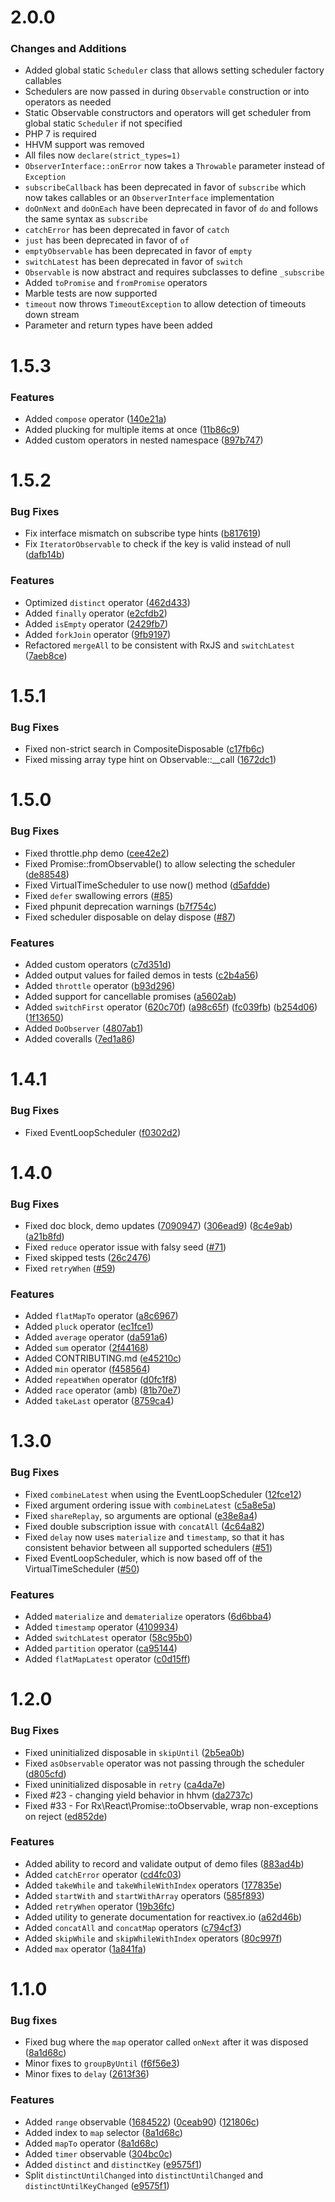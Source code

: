 # 2.0.0

### Changes and Additions
- Added global static `Scheduler` class that allows setting scheduler factory callables
- Schedulers are now passed in during `Observable` construction or into operators as needed
- Static Observable constructors and operators will get scheduler from global static `Scheduler` if not specified
- PHP 7 is required
- HHVM support was removed
- All files now `declare(strict_types=1)`
- `ObserverInterface::onError` now takes a `Throwable` parameter instead of `Exception`
- `subscribeCallback` has been deprecated in favor of `subscribe` which now takes callables or an `ObserverInterface` implementation
- `doOnNext` and `doOnEach` have been deprecated in favor of `do` and follows the same syntax as `subscribe`
- `catchError` has been deprecated in favor of `catch`
- `just` has been deprecated in favor of `of`
- `emptyObservable` has been deprecated in favor of `empty`
- `switchLatest` has been deprecated in favor of `switch`
- `Observable` is now abstract and requires subclasses to define `_subscribe`
- Added `toPromise` and `fromPromise` operators
- Marble tests are now supported
- `timeout` now throws `TimeoutException` to allow detection of timeouts down stream
- Parameter and return types have been added

# 1.5.3

### Features

- Added `compose` operator ([140e21a](https://github.com/ReactiveX/RxPHP/commit/140e21a61c2bcd6e2572d3b6d51d3309934b29d1))
- Added plucking for multiple items at once ([11b86c9](https://github.com/ReactiveX/RxPHP/commit/11b86c9eccc2dfb7d767b7cc4986d4f2d4ff548e))
- Added custom operators in nested namespace ([897b747](https://github.com/ReactiveX/RxPHP/commit/897b74795d42b94fef3242ca9534345fcb45ed7e))

# 1.5.2

### Bug Fixes

- Fix interface mismatch on subscribe type hints ([b817619](https://github.com/ReactiveX/RxPHP/commit/b8176196a9bb836579838966b0b89dcfcbc48dd1))
- Fix `IteratorObservable` to check if the key is valid instead of null ([dafb14b](https://github.com/ReactiveX/RxPHP/commit/dafb14bc8f0bd22550325419f7ab2e98a454659b))

### Features

- Optimized `distinct` operator ([462d433](https://github.com/ReactiveX/RxPHP/commit/462d433a9268d1de60e7fcd1a9af19a2cac5f164))
- Added `finally` operator ([e2cfdb2](https://github.com/ReactiveX/RxPHP/commit/e2cfdb2f8b374b0687d64c9e774a8557dbe77b5c))
- Added `isEmpty` operator ([2429fb7](https://github.com/ReactiveX/RxPHP/commit/2429fb719de6c499db5da6cede086725bf82ece9))
- Added `forkJoin` operator ([9fb9197](https://github.com/ReactiveX/RxPHP/commit/9fb9197d04e47cd68363c0d4de845519ae2e2a66))
- Refactored `mergeAll` to be consistent with RxJS and `switchLatest` ([7aeb8ce](https://github.com/ReactiveX/RxPHP/commit/7aeb8cef74b29bdaa09ea969daf78577299a2aad))

# 1.5.1

### Bug Fixes

- Fixed non-strict search in CompositeDisposable ([c17fb6c](https://github.com/ReactiveX/RxPHP/commit/c17fb6cbba2ab3ac7c351b0e7c7e74f30b24f3b4))
- Fixed missing array type hint on Observable::__call ([1672dc1](https://github.com/ReactiveX/RxPHP/commit/1672dc12a3817888dbac8207a324cf14600f6dee))


# 1.5.0

### Bug Fixes

- Fixed throttle.php demo ([cee42e2](https://github.com/ReactiveX/RxPHP/commit/cee42e2f04dd1df23c4a5ac013cb017d0af79b78))
- Fixed Promise::fromObservable() to allow selecting the scheduler ([de88548](https://github.com/ReactiveX/RxPHP/commit/de8854883d8f47d251961503daf6beea1d492959))
- Fixed VirtualTimeScheduler to use now() method ([d5afdde](https://github.com/ReactiveX/RxPHP/commit/d5afdde8e1913f5e0edee6a9667edfefc49a90ba))
- Fixed `defer` swallowing errors ([#85](https://github.com/ReactiveX/RxPHP/commit/5332561fe773e61da35adfe92c9766f1594442bb))
- Fixed phpunit deprecation warnings ([b7f754c](https://github.com/ReactiveX/RxPHP/commit/b7f754c1d5f337ae3a6383316cd3ca4bcec085e9))
- Fixed scheduler disposable on delay dispose ([#87](https://github.com/ReactiveX/RxPHP/commit/13287702407b77222a5aa0f2599df55c0b4e24a5))

### Features

- Added custom operators ([c7d351d](https://github.com/ReactiveX/RxPHP/commit/c7d351d579f90134eef3701d87eb1ea8cd1e072e))
- Added output values for failed demos in tests ([c2b4a56](https://github.com/ReactiveX/RxPHP/commit/c2b4a561224b9c8e3c2690b1b71c8aa97a2b7d22))
- Added `throttle` operator ([b93d296](https://github.com/ReactiveX/RxPHP/commit/b93d296771a199c81e8ff8f21085f73d404c5ad9))
- Added support for cancellable promises ([a5602ab](https://github.com/ReactiveX/RxPHP/commit/a5602abfc5b27152a509effdaff635e1d1a97419))
- Added `switchFirst` operator ([620c70f](https://github.com/ReactiveX/RxPHP/commit/620c70f1dd9ebc8bff15a5cd889e84f314437c69)) ([a98c65f](https://github.com/ReactiveX/RxPHP/commit/a98c65f7f73802503939520852747a004f988aa1)) ([fc039fb](https://github.com/ReactiveX/RxPHP/commit/fc039fbf45ac8104b8f71aa0300aeb5e18beba5c)) ([b254d06](https://github.com/ReactiveX/RxPHP/commit/b254d060b6eb80824b0f299d4aacab02f6550ef9)) ([1f13650](https://github.com/ReactiveX/RxPHP/commit/1f136501c1491a9caffade898d099a152d0b3784))
- Added `DoObserver` ([4807ab1](https://github.com/ReactiveX/RxPHP/commit/4807ab11285bb3f5e665cff2ead766d72f775a87))
- Added coveralls ([7ed1a86](https://github.com/ReactiveX/RxPHP/commit/7ed1a860546c3b9748ae82e59e5bfa6053f3a95f))

# 1.4.1

### Bug Fixes

- Fixed EventLoopScheduler ([f0302d2](https://github.com/ReactiveX/RxPHP/commit/680eed0af8596a938871aac967419c150f0302d2))


# 1.4.0

### Bug Fixes

- Fixed doc block, demo updates ([7090947](https://github.com/ReactiveX/RxPHP/commit/70909479b99f2cc8fafa3ca666ff842b9c9f013e)) ([306ead9](https://github.com/ReactiveX/RxPHP/commit/306ead9c10356f2efcb0711d7581d6ebca2efd25)) ([8c4e9ab](https://github.com/ReactiveX/RxPHP/commit/8c4e9abf2d0993dbe126182fb1a6289c4568d353)) ([a21b8fd](https://github.com/ReactiveX/RxPHP/commit/a21b8fdf28bbe4b95599fca6febf2361899454d6))
- Fixed `reduce` operator issue with falsy seed ([#71](https://github.com/ReactiveX/RxPHP/commit/d1cb412535beddb4d9892887104921340495bf81))
- Fixed skipped tests ([26c2476](https://github.com/ReactiveX/RxPHP/commit/26c2476a2459307e9883279a258e1ed6dc854ed2))
- Fixed `retryWhen` ([#59](https://github.com/ReactiveX/RxPHP/commit/e8e44ea9ae0b8f20c5fc4332aecec498cdcfc721))

### Features

- Added `flatMapTo` operator ([a8c6967](https://github.com/ReactiveX/RxPHP/commit/a8c69671ff4b7872423ebb602fba759c9564ae66))
- Added `pluck` operator ([ec1fce1](https://github.com/ReactiveX/RxPHP/commit/ec1fce117bdc9a82e004624e2e8fcfb20ed50add))
- Added `average` operator ([da591a6](https://github.com/ReactiveX/RxPHP/commit/da591a6cf8f32e923a597d08426fe1c8be116f7b))
- Added `sum` operator ([2f44168](https://github.com/ReactiveX/RxPHP/commit/2f441687b8b806f4151f8966f38f1b11b065cd77))
- Added CONTRIBUTING.md ([e45210c](https://github.com/ReactiveX/RxPHP/commit/e45210c9facbb3c38a48c8018f883dc820c6a292))
- Added `min` operator ([f458564](https://github.com/ReactiveX/RxPHP/commit/f458564c82245813e3cf4d7d84a461b8a983e270))
- Added `repeatWhen` operator ([d0fc1f8](https://github.com/ReactiveX/RxPHP/commit/d0fc1f84721940638274cd71492e91ea0030e4e4))
- Added `race` operator (amb) ([81b70e7](https://github.com/ReactiveX/RxPHP/commit/81b70e7e7eca111fdfaa0bdc00a5b45afd569a6b))
- Added `takeLast` operator ([8759ca4](https://github.com/ReactiveX/RxPHP/commit/8759ca42ba201b94c0a3dbe0979fde673c83df25))

# 1.3.0

### Bug Fixes

- Fixed `combineLatest` when using the EventLoopScheduler ([12fce12](https://github.com/ReactiveX/RxPHP/commit/12fce1200e8d7951bcfc12a681f7105d5a171620))
- Fixed argument ordering issue with `combineLatest` ([c5a8e5a](https://github.com/ReactiveX/RxPHP/commit/c5a8e5a07b4cae3bfe506ba2fced59fa3ed0467e))
- Fixed `shareReplay`, so arguments are optional ([e38e8a4](https://github.com/ReactiveX/RxPHP/commit/e38e8a4da42f154caa58e8aa006b7c515fe3d809))
- Fixed double subscription issue with `concatAll` ([4c64a82](https://github.com/ReactiveX/RxPHP/commit/4c64a82478fdf180dee97283413da85c38bc4ab7))
- Fixed `delay` now uses `materialize` and `timestamp`, so that it has consistent behavior between all supported schedulers ([#51](https://github.com/ReactiveX/RxPHP/pull/51)) 
- Fixed EventLoopScheduler, which is now based off of the VirtualTimeScheduler ([#50](https://github.com/ReactiveX/RxPHP/pull/50))


### Features

- Added `materialize` and `dematerialize` operators ([6d6bba4](https://github.com/ReactiveX/RxPHP/commit/6d6bba44a139bb4c6a05ec5b4521ac3d13825a24))
- Added `timestamp` operator ([4109934](https://github.com/ReactiveX/RxPHP/commit/41099345d05e2dac87b84ea3b297ab31421f9504)) 
- Added `switchLatest` operator ([58c95b0](https://github.com/ReactiveX/RxPHP/commit/58c95b04271dd3dee8f1c71673ba7e4b6056d8e5))
- Added `partition` operator ([ca95144](https://github.com/ReactiveX/RxPHP/commit/ca951446f38a0ae16bc02039f70c89c74c98fe66))
- Added `flatMapLatest` operator ([c0d15ff](https://github.com/ReactiveX/RxPHP/commit/c0d15ffd88ecda1a32f7cba73112c28c667ce9a8))

# 1.2.0

### Bug Fixes

- Fixed uninitialized disposable in `skipUntil` ([2b5ea0b](https://github.com/ReactiveX/RxPHP/commit/2b5ea0b5fc8ae6f6cda20eb0fb0a3512ea3ef217))
- Fixed `asObservable` operator was not passing through the scheduler ([d805cfd](https://github.com/ReactiveX/RxPHP/commit/d805cfdf620334ab977ef9532f1c2e29f79c4cf7))
- Fixed uninitialized disposable in `retry` ([ca4da7e](https://github.com/ReactiveX/RxPHP/commit/ca4da7e24527ffcb7d206865e1e8c2caee3ea583))
- Fixed #23 - changing yield behavior in hhvm ([da2737c](https://github.com/ReactiveX/RxPHP/commit/da2737ccd19fa3faed3cedc734130c8e6866d66f))
- Fixed #33 - For Rx\React\Promise::toObservable, wrap non-exceptions on reject ([ed852de](https://github.com/ReactiveX/RxPHP/commit/ed852de1596652466d72ef0a67b491a3b0242927))

### Features

- Added ability to record and validate output of demo files ([883ad4b](https://github.com/ReactiveX/RxPHP/commit/883ad4ba8bfeb3e2192d7501039b99eb8a641229))
- Added `catchError` operator ([cd4fc03](https://github.com/ReactiveX/RxPHP/commit/cd4fc034644e7d30c697597d9cec4d4995080dcd))
- Added `takeWhile` and `takeWhileWithIndex` operators ([177835e](https://github.com/ReactiveX/RxPHP/commit/177835e8dbfd593f1f62cefb88012bd9ed306d77))
- Added `startWith` and `startWithArray` operators ([585f893](https://github.com/ReactiveX/RxPHP/commit/585f8933dd859c720aacee385f3ac0c62f07f0f0))
- Added `retryWhen` operator ([19b36fc](https://github.com/ReactiveX/RxPHP/commit/19b36fc5f232ad1f4d8a7da953e59d09affc7bb1))
- Added utility to generate documentation for reactivex.io ([a62d46b](https://github.com/ReactiveX/RxPHP/commit/a62d46b50a24bc88adca5da64215f00c5ce2b350))
- Added `concatAll` and `concatMap` operators ([c794cf3](https://github.com/ReactiveX/RxPHP/commit/c794cf31cf577fe374f7ab120c6a0b20afeb3957))
- Added `skipWhile` and `skipWhileWithIndex` operators ([80c997f](https://github.com/ReactiveX/RxPHP/commit/80c997ff1cc2ed852ca2db4f60872fc32cab2daf))
- Added `max` operator ([1a841fa](https://github.com/ReactiveX/RxPHP/commit/1a841fa25e7b17c70fd00084a3688fb5d432ce15))

# 1.1.0

### Bug fixes

- Fixed bug where the `map` operator called `onNext` after it was disposed ([8a1d68c](https://github.com/ReactiveX/RxPHP/commit/8a1d68c))
- Minor fixes to `groupByUntil` ([f6f56e3](https://github.com/ReactiveX/RxPHP/commit/f6f56e3))
- Minor fixes to `delay` ([2613f36](https://github.com/ReactiveX/RxPHP/commit/2613f36))

### Features

- Added `range` observable ([1684522](https://github.com/ReactiveX/RxPHP/commit/1684522)) ([0ceab90](https://github.com/ReactiveX/RxPHP/commit/0ceab90)) ([121806c](https://github.com/ReactiveX/RxPHP/commit/121806c))
- Added index to `map` selector ([8a1d68c](https://github.com/ReactiveX/RxPHP/commit/8a1d68c))
- Added `mapTo` operator ([8a1d68c](https://github.com/ReactiveX/RxPHP/commit/8a1d68c))
- Added `timer` observable ([304bc0c](https://github.com/ReactiveX/RxPHP/commit/304bc0c))
- Added `distinct` and `distinctKey` ([e9575f1](https://github.com/ReactiveX/RxPHP/commit/e9575f1))
- Split `distinctUntilChanged` into `distinctUntilChanged` and `distinctUntilKeyChanged` ([e9575f1](https://github.com/ReactiveX/RxPHP/commit/e9575f1))
